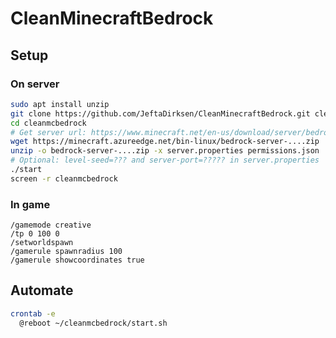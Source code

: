 # CleanMinecraftBedrock

## Setup

### On server

```bash
sudo apt install unzip
git clone https://github.com/JeftaDirksen/CleanMinecraftBedrock.git cleanmcbedrock
cd cleanmcbedrock
# Get server url: https://www.minecraft.net/en-us/download/server/bedrock/
wget https://minecraft.azureedge.net/bin-linux/bedrock-server-....zip
unzip -o bedrock-server-....zip -x server.properties permissions.json
# Optional: level-seed=??? and server-port=????? in server.properties
./start
screen -r cleanmcbedrock
```

### In game

```minecraft
/gamemode creative
/tp 0 100 0
/setworldspawn
/gamerule spawnradius 100
/gamerule showcoordinates true
```

## Automate

```bash
crontab -e
  @reboot ~/cleanmcbedrock/start.sh
```
